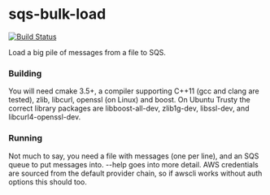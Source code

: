 # sqs-bulk-load

[![Build Status](https://travis-ci.org/smmckay/sqs-bulk-load.svg?branch=master)](https://travis-ci.org/smmckay/sqs-bulk-load)

Load a big pile of messages from a file to SQS.

### Building

You will need cmake 3.5+, a compiler supporting C++11 (gcc and clang are tested), zlib, libcurl, openssl (on Linux) and
boost. On Ubuntu Trusty the correct library packages are libboost-all-dev, zlib1g-dev, libssl-dev, and
libcurl4-openssl-dev.

### Running

Not much to say, you need a file with messages (one per line), and an SQS queue to put messages into. --help goes into more 
detail. AWS credentials are sourced from the default provider chain, so if awscli works without auth options this should too.
